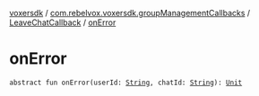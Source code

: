 [voxersdk](../../index.md) / [com.rebelvox.voxersdk.groupManagementCallbacks](../index.md) / [LeaveChatCallback](index.md) / [onError](./on-error.md)

# onError

`abstract fun onError(userId: `[`String`](https://kotlinlang.org/api/latest/jvm/stdlib/kotlin/-string/index.html)`, chatId: `[`String`](https://kotlinlang.org/api/latest/jvm/stdlib/kotlin/-string/index.html)`): `[`Unit`](https://kotlinlang.org/api/latest/jvm/stdlib/kotlin/-unit/index.html)